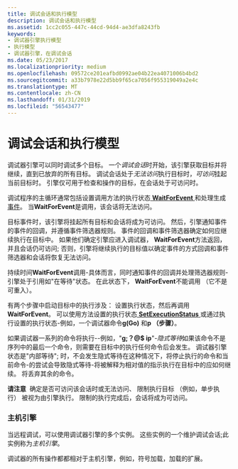 ```yaml
---
title: 调试会话和执行模型
description: 调试会话和执行模型
ms.assetid: 1cc2c055-447c-44cd-94d4-ae3dfa8243fb
keywords:
- 调试器引擎执行模型
- 执行模型
- 调试器引擎，在调试会话
ms.date: 05/23/2017
ms.localizationpriority: medium
ms.openlocfilehash: 09572ce201eafbd0992ae04b22ea4071006b4bd2
ms.sourcegitcommit: a33b7978e22d5bb9f65ca7056f955319049a2e4c
ms.translationtype: MT
ms.contentlocale: zh-CN
ms.lasthandoff: 01/31/2019
ms.locfileid: "56543477"
---
```

# <a name="debugging-session-and-execution-model"></a>调试会话和执行模型


调试器引擎可以同时调试多个目标。 一个*调试会话*时开始，该引擎获取目标并将继续，直到已放弃的所有目标。 调试会话处于*无法访问*执行目标时，*可访问*挂起当前目标时。 引擎仅可用于检查和操作的目标，在会话处于可访问时。

调试程序的主循环通常包括设置调用方法的执行状态[ **WaitForEvent** ](https://msdn.microsoft.com/library/windows/hardware/ff561229)和处理生成[事件](events.md#events)。 当**WaitForEvent**是调用，该会话将无法访问。

目标事件时，该引擎将挂起所有目标和会话将成为可访问。 然后，引擎通知事件的事件的回调，并遵循事件筛选器规则。 事件的回调和事件筛选器确定如何应继续执行在目标中。 如果他们确定引擎应进入调试器， **WaitForEvent**方法返回，并且会话仍可访问; 否则，引擎将继续执行的目标值以确定事件的方式回调和事件筛选器和会话将恢复无法访问。

持续时间**WaitForEvent**调用-具体而言，同时通知事件的回调并处理筛选器规则-引擎处于引用如"在等待"状态。 在此状态下， **WaitForEvent**不能调用 （它不是可重入）。

有两个步骤中启动目标中的执行涉及： 设置执行状态，然后再调用**WaitForEvent**。 可以使用方法设置的执行状态[ **SetExecutionStatus** ](https://msdn.microsoft.com/library/windows/hardware/ff556693)或通过执行设置的执行状态-例如，一个调试器命令**g(Go)** 和**p （步骤）**。

如果调试器一系列的命令将执行--例如，"**g;？@$ ip**"-*隐式等待*如果该命令不是序列中的最后一个命令，则需要在目标中的执行任何命令后会发生。 调试器引擎状态是"内部等待"; 时，不会发生隐式等待在这种情况下，将停止执行的命令和当前命令-的尝试会导致隐式等待-将被解释为相对值的指示执行在目标中的应如何继续。 将丢弃其余的命令。

**请注意**  确定是否可访问该会话时或无法访问、 限制执行目标 （例如，单步执行） 被视为由引擎执行。 限制的执行完成后，会话将成为可访问。

 

### <a name="span-idhostenginespanspan-idhostenginespanhost-engine"></a><span id="host_engine"></span><span id="HOST_ENGINE"></span>主机引擎

当远程调试，可以使用调试器引擎的多个实例。 这些实例的一个维护调试会话;此实例称为*主机引擎*。

调试器的所有操作都都相对于主机引擎，例如，符号加载，加载的扩展。

 

 





